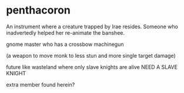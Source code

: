 # penthacoron
An instrument where a creature trapped by Irae resides.
Someone who inadvertedly helped her re-animate the banshee.

gnome master who has a crossbow machinegun

(a weapon to move monk to less stun and more single target damage)

future like wasteland where only slave knights are alive
NEED A SLAVE KNIGHT 


extra member found herein?
